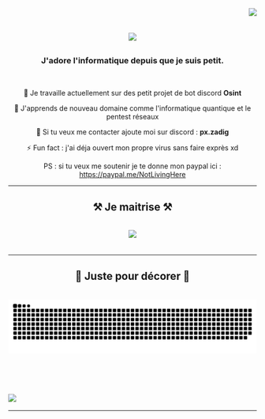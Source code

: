 <img align="right" src="https://visitor-badge.laobi.icu/badge?page_id=salesp07.salesp07" />

<h1 align="center">
    <img src="https://readme-typing-svg.herokuapp.com/?font=Righteous&size=35&center=true&vCenter=true&width=500&height=70&duration=4000&lines=Selem+👋;+Je+suis+NotLivingHere!;" />
</h1>

<h3 align="center">J'adore l'informatique depuis que je suis petit.</h3>

<br/>

<div align="center">
 
 🔭 Je travaille actuellement sur des petit projet de bot discord **Osint**
 
 🌱 J'apprends de nouveau domaine comme l'informatique quantique et le pentest réseaux

 💬 Si tu veux me contacter ajoute moi sur discord : **px.zadig**

 ⚡ Fun fact : j'ai déja ouvert mon propre virus sans faire exprès xd

 PS : si tu veux me soutenir je te donne mon paypal ici : https://paypal.me/NotLivingHere
 
 </div>
 <hr/>
 
<h2 align="center">⚒️ Je maitrise ⚒️</h2>
<br/>
<div align="center">
    <img src="https://skillicons.dev/icons?i=nodejs,python,javascript,c,java,html,css,lua,mysql" /><br>
</div>

<br/>
<hr/>

<div align="center">
  <h2>🐍 Juste pour décorer 🐍</h2>
  <br>
  <img alt="snake eating my contributions" src="https://raw.githubusercontent.com/salesp07/salesp07/output/github-contribution-grid-snake.svg" />
  
  <br/><br/><br/>
</div>

<img src="https://i.pinimg.com/originals/86/d7/5a/86d75a902dda5a4c6ac4b95d8a5afba4.gif">

<hr/>

<br/>
